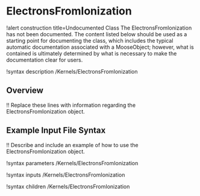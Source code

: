 # ElectronsFromIonization

!alert construction title=Undocumented Class
The ElectronsFromIonization has not been documented. The content listed below should be used as a starting point for
documenting the class, which includes the typical automatic documentation associated with a
MooseObject; however, what is contained is ultimately determined by what is necessary to make the
documentation clear for users.

!syntax description /Kernels/ElectronsFromIonization

## Overview

!! Replace these lines with information regarding the ElectronsFromIonization object.

## Example Input File Syntax

!! Describe and include an example of how to use the ElectronsFromIonization object.

!syntax parameters /Kernels/ElectronsFromIonization

!syntax inputs /Kernels/ElectronsFromIonization

!syntax children /Kernels/ElectronsFromIonization
